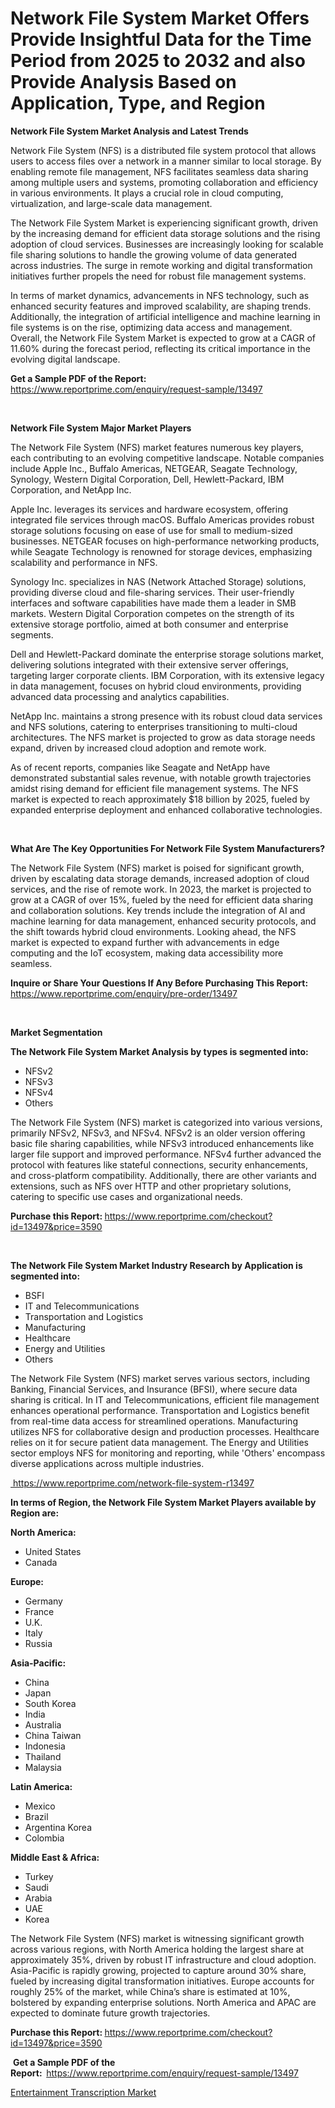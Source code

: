 <p><h1>Network File System Market Offers Provide Insightful Data for the Time Period from 2025 to 2032 and also Provide Analysis Based on Application, Type, and Region</h1></p><p><strong>Network File System Market Analysis and Latest Trends</strong></p>
<p><p>Network File System (NFS) is a distributed file system protocol that allows users to access files over a network in a manner similar to local storage. By enabling remote file management, NFS facilitates seamless data sharing among multiple users and systems, promoting collaboration and efficiency in various environments. It plays a crucial role in cloud computing, virtualization, and large-scale data management.</p><p>The Network File System Market is experiencing significant growth, driven by the increasing demand for efficient data storage solutions and the rising adoption of cloud services. Businesses are increasingly looking for scalable file sharing solutions to handle the growing volume of data generated across industries. The surge in remote working and digital transformation initiatives further propels the need for robust file management systems.</p><p>In terms of market dynamics, advancements in NFS technology, such as enhanced security features and improved scalability, are shaping trends. Additionally, the integration of artificial intelligence and machine learning in file systems is on the rise, optimizing data access and management. Overall, the Network File System Market is expected to grow at a CAGR of 11.60% during the forecast period, reflecting its critical importance in the evolving digital landscape.</p></p>
<p><strong>Get a Sample PDF of the Report:&nbsp;</strong> <a href="https://www.reportprime.com/enquiry/request-sample/13497?utm_campaign=2954&utm_medium=2&utm_source=Github&utm_content=ia&utm_term=20032025&utm_id=network-file-system">https://www.reportprime.com/enquiry/request-sample/13497</a></p>
<p>&nbsp;</p>
<p><strong>Network File System Major Market Players</strong></p>
<p><p>The Network File System (NFS) market features numerous key players, each contributing to an evolving competitive landscape. Notable companies include Apple Inc., Buffalo Americas, NETGEAR, Seagate Technology, Synology, Western Digital Corporation, Dell, Hewlett-Packard, IBM Corporation, and NetApp Inc.</p><p>Apple Inc. leverages its services and hardware ecosystem, offering integrated file services through macOS. Buffalo Americas provides robust storage solutions focusing on ease of use for small to medium-sized businesses. NETGEAR focuses on high-performance networking products, while Seagate Technology is renowned for storage devices, emphasizing scalability and performance in NFS.</p><p>Synology Inc. specializes in NAS (Network Attached Storage) solutions, providing diverse cloud and file-sharing services. Their user-friendly interfaces and software capabilities have made them a leader in SMB markets. Western Digital Corporation competes on the strength of its extensive storage portfolio, aimed at both consumer and enterprise segments.</p><p>Dell and Hewlett-Packard dominate the enterprise storage solutions market, delivering solutions integrated with their extensive server offerings, targeting larger corporate clients. IBM Corporation, with its extensive legacy in data management, focuses on hybrid cloud environments, providing advanced data processing and analytics capabilities.</p><p>NetApp Inc. maintains a strong presence with its robust cloud data services and NFS solutions, catering to enterprises transitioning to multi-cloud architectures. The NFS market is projected to grow as data storage needs expand, driven by increased cloud adoption and remote work.</p><p>As of recent reports, companies like Seagate and NetApp have demonstrated substantial sales revenue, with notable growth trajectories amidst rising demand for efficient file management systems. The NFS market is expected to reach approximately $18 billion by 2025, fueled by expanded enterprise deployment and enhanced collaborative technologies.</p></p>
<p>&nbsp;</p>
<p><strong>What Are The Key Opportunities For Network File System Manufacturers?</strong></p>
<p><p>The Network File System (NFS) market is poised for significant growth, driven by escalating data storage demands, increased adoption of cloud services, and the rise of remote work. In 2023, the market is projected to grow at a CAGR of over 15%, fueled by the need for efficient data sharing and collaboration solutions. Key trends include the integration of AI and machine learning for data management, enhanced security protocols, and the shift towards hybrid cloud environments. Looking ahead, the NFS market is expected to expand further with advancements in edge computing and the IoT ecosystem, making data accessibility more seamless.</p></p>
<p><strong>Inquire or Share Your Questions If Any Before Purchasing This Report:</strong> <a href="https://www.reportprime.com/enquiry/pre-order/13497?utm_campaign=2954&utm_medium=2&utm_source=Github&utm_content=ia&utm_term=20032025&utm_id=network-file-system">https://www.reportprime.com/enquiry/pre-order/13497</a></p>
<p>&nbsp;</p>
<p><strong>Market Segmentation</strong></p>
<p><strong>The Network File System Market Analysis by types is segmented into:</strong></p>
<p><ul><li>NFSv2</li><li>NFSv3</li><li>NFSv4</li><li>Others</li></ul></p>
<p><p>The Network File System (NFS) market is categorized into various versions, primarily NFSv2, NFSv3, and NFSv4. NFSv2 is an older version offering basic file sharing capabilities, while NFSv3 introduced enhancements like larger file support and improved performance. NFSv4 further advanced the protocol with features like stateful connections, security enhancements, and cross-platform compatibility. Additionally, there are other variants and extensions, such as NFS over HTTP and other proprietary solutions, catering to specific use cases and organizational needs.</p></p>
<p><strong>Purchase this Report:&nbsp;</strong><a href="https://www.reportprime.com/checkout?id=13497&price=3590&utm_campaign=2954&utm_medium=2&utm_source=Github&utm_content=ia&utm_term=20032025&utm_id=network-file-system">https://www.reportprime.com/checkout?id=13497&price=3590</a></p>
<p>&nbsp;</p>
<p><strong>The Network File System Market Industry Research by Application is segmented into:</strong></p>
<p><ul><li>BSFI</li><li>IT and Telecommunications</li><li>Transportation and Logistics</li><li>Manufacturing</li><li>Healthcare</li><li>Energy and Utilities</li><li>Others</li></ul></p>
<p><p>The Network File System (NFS) market serves various sectors, including Banking, Financial Services, and Insurance (BFSI), where secure data sharing is critical. In IT and Telecommunications, efficient file management enhances operational performance. Transportation and Logistics benefit from real-time data access for streamlined operations. Manufacturing utilizes NFS for collaborative design and production processes. Healthcare relies on it for secure patient data management. The Energy and Utilities sector employs NFS for monitoring and reporting, while 'Others' encompass diverse applications across multiple industries.</p></p>
<p><a href="https://www.reportprime.com/network-file-system-r13497?utm_campaign=2954&utm_medium=2&utm_source=Github&utm_content=ia&utm_term=20032025&utm_id=network-file-system">&nbsp;https://www.reportprime.com/network-file-system-r13497</a></p>
<p><strong>In terms of Region, the Network File System Market Players available by Region are:</strong></p>
<p>
    <p> <strong> North America: </strong>
        <ul>
            <li>United States</li>
            <li>Canada</li>
        </ul>
        </p> 
    <p> <strong> Europe: </strong>
        <ul>
            <li>Germany</li>
            <li>France</li>
            <li>U.K.</li>
            <li>Italy</li>
            <li>Russia</li>
        </ul>
        </p> 
    <p> <strong> Asia-Pacific: </strong>
        <ul>
            <li>China</li>
            <li>Japan</li>
            <li>South Korea</li>
            <li>India</li>
            <li>Australia</li>
            <li>China Taiwan</li>
            <li>Indonesia</li>
            <li>Thailand</li>
            <li>Malaysia</li>
        </ul>
        </p> 
    <p> <strong> Latin America: </strong>
        <ul>
            <li>Mexico</li>
            <li>Brazil</li>
            <li>Argentina Korea</li>
            <li>Colombia</li>
        </ul>
        </p> 
    <p> <strong> Middle East & Africa: </strong>
        <ul>
            <li>Turkey</li>
            <li>Saudi</li>
            <li>Arabia</li>
            <li>UAE</li>
            <li>Korea</li>
        </ul>
    </p>
    </p>
<p><p>The Network File System (NFS) market is witnessing significant growth across various regions, with North America holding the largest share at approximately 35%, driven by robust IT infrastructure and cloud adoption. Asia-Pacific is rapidly growing, projected to capture around 30% share, fueled by increasing digital transformation initiatives. Europe accounts for roughly 25% of the market, while China’s share is estimated at 10%, bolstered by expanding enterprise solutions. North America and APAC are expected to dominate future growth trajectories.</p></p>
<p><strong>Purchase this Report: </strong><a href="https://www.reportprime.com/checkout?id=13497&price=3590&utm_campaign=2954&utm_medium=2&utm_source=Github&utm_content=ia&utm_term=20032025&utm_id=network-file-system">https://www.reportprime.com/checkout?id=13497&price=3590</a></p>
<p>&nbsp;<strong>Get a Sample PDF of the Report:&nbsp;&nbsp;</strong><a href="https://www.reportprime.com/enquiry/request-sample/13497?utm_campaign=2954&utm_medium=2&utm_source=Github&utm_content=ia&utm_term=20032025&utm_id=network-file-system">https://www.reportprime.com/enquiry/request-sample/13497</a></p>
<p><strong></strong></p>
<p><p><a href="https://github.com/berbelsagwan/Market-Research-Report-List-1/blob/main/entertainment-transcription-market.md?utm_campaign=2954&utm_medium=2&utm_source=Github&utm_content=ia&utm_term=20032025&utm_id=network-file-system">Entertainment Transcription Market</a></p></p>